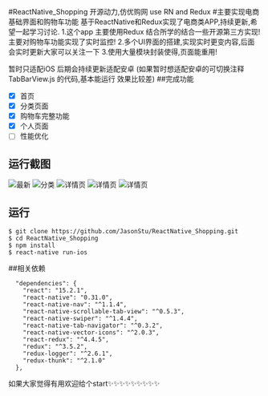 #ReactNative_Shopping
开源动力,仿优购网 use RN and Redux
#主要实现电商基础界面和购物车功能
基于ReactNative和Redux实现了电商类APP,持续更新,希望一起学习讨论.
1.这个app 主要使用Redux 结合所学的结合一些开源第三方实现!主要对购物车功能实现了实时监控!
2.多个UI界面的搭建,实现实时更变内容,后面会实时更新大家可以关注一下
3.使用大量模块封装使得,页面能重用!

暂时只适配iOS 后期会持续更新适配安卓 (如果暂时想适配安卓的可切换注释 TabBarView.js 的代码,基本能运行 效果比较差)
##完成功能

- [x] 首页
- [x] 分类页面
- [x] 购物车完整功能
- [x] 个人页面
- [ ] 性能优化

## 运行截图

![最新](https://github.com/JasonStu/ReactNative_Shopping/blob/master/screenshot/1.png)
![分类](https://github.com/JasonStu/ReactNative_Shopping/blob/master/screenshot/2.png)
![详情页](https://github.com/JasonStu/ReactNative_Shopping/blob/master/screenshot/3.png)
![详情页](https://github.com/JasonStu/ReactNative_Shopping/blob/master/screenshot/4.png)
![详情页](https://github.com/JasonStu/ReactNative_Shopping/blob/master/screenshot/5.png)

## 运行
```
$ git clone https://github.com/JasonStu/ReactNative_Shopping.git
$ cd ReactNative_Shopping
$ npm install
$ react-native run-ios
```

##相关依赖
```
  "dependencies": {
    "react": "15.2.1",
    "react-native": "0.31.0",
    "react-native-nav": "^1.1.4",
    "react-native-scrollable-tab-view": "^0.5.3",
    "react-native-swiper": "^1.4.4",
    "react-native-tab-navigator": "^0.3.2",
    "react-native-vector-icons": "^2.0.3",
    "react-redux": "^4.4.5",
    "redux": "^3.5.2",
    "redux-logger": "^2.6.1",
    "redux-thunk": "^2.1.0"
  },
  ```

如果大家觉得有用欢迎给个start✨✨✨✨✨✨✨✨✨